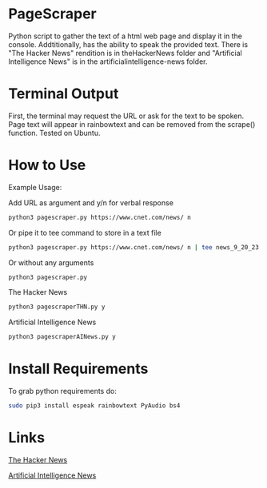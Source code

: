# PageScraper

Python script to gather the text of a html web page and display it in the console. Addtitionally, has the ability to speak the provided text. There is "The Hacker News" rendition is in theHackerNews folder and "Artificial Intelligence News" is in the artificialintelligence-news folder.

# Terminal Output

First, the terminal may request the URL or ask for the text to be spoken. Page text will appear in rainbowtext and can be removed from the scrape() function. Tested on Ubuntu.

# How to Use

Example Usage:

Add URL as argument and y/n for verbal response
```bash
python3 pagescraper.py https://www.cnet.com/news/ n
```
Or pipe it to tee command to store in a text file
```bash
python3 pagescraper.py https://www.cnet.com/news/ n | tee news_9_20_23.txt
```
Or without any arguments
```bash
python3 pagescraper.py
```
The Hacker News
```bash
python3 pagescraperTHN.py y
```
Artificial Intelligence News
```bash
python3 pagescraperAINews.py y
```
# Install Requirements

To grab python requirements do:
```bash
sudo pip3 install espeak rainbowtext PyAudio bs4
```
# Links

[The Hacker News](https://thehackernews.com)

[Artificial Intelligence News](https://www.artificialintelligence-news.com/)
